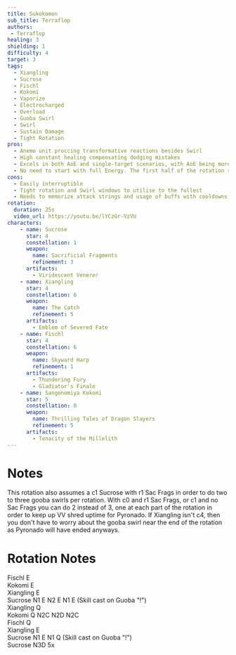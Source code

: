 ```yaml
---
title: Sukokomon
sub_title: Terraflop
authors:
 - Terraflop
healing: 3
shielding: 1
difficulty: 4
target: 3
tags:
  - Xiangling
  - Sucrose
  - Fischl
  - Kokomi
  - Vaporize
  - Electrocharged
  - Overload
  - Guoba Swirl
  - Swirl
  - Sustain Damage
  - Tight Rotation
pros:
  - Anemo unit proccing transformative reactions besides Swirl
  - High constant healing compensating dodging mistakes
  - Excels in both AoE and single-target scenarios, with AoE being more forgivable with rotation mistakes
  - No need to start with full Energy. The first half of the rotation relies on Elemental Skills and NA/C only
cons:
  - Easily interruptible 
  - Tight rotation and Swirl windows to utilise to the fullest
  - Needs to memorize attack strings and usage of buffs with cooldowns
rotation:
  duration: 25s 
  video_url: https://youtu.be/lYCzGr-VzVU
characters:
    - name: Sucrose
      star: 4
      constellation: 1
      weapon:
        name: Sacrificial Fragments
        refinement: 3
      artifacts:
        - Viridescent Venerer
    - name: Xiangling
      star: 4
      constellation: 6
      weapon:
        name: The Catch
        refinement: 5
      artifacts:
        - Emblem of Severed Fate
    - name: Fischl
      star: 4
      constellation: 6
      weapon:
        name: Skyward Harp
        refinement: 1
      artifacts:
        - Thundering Fury
        - Gladiator's Finale
    - name: Sangonomiya Kokomi
      star: 5
      constellation: 0
      weapon:
        name: Thrilling Tales of Dragon Slayers
        refinement: 5
      artifacts:
        - Tenacity of the Millelith
---
```


# **Notes**
This rotation also assumes a c1 Sucrose with r1 Sac Frags in order to do two to three gooba swirls per rotation.  With c0 and r1 Sac Frags, or c1 and no Sac Frags you can do 2 instead of 3, one at each part of the rotation in order to keep up VV shred uptime for Pyronado.  If Xiangling isn't c4, then you don't have to worry about the gooba swirl near the end of the rotation as Pyronado will have ended anyways.  


# **Rotation Notes**
Fischl E  
Kokomi E  
Xiangling E  
Sucrose N1 E N2 E N1 E (Skill cast on Guoba "!")  
Xiangling Q  
Kokomi Q N2C N2D N2C  
Fischl Q  
Xiangling E  
Sucrose N1 E N1 Q (Skill cast on Guoba "!")  
Sucrose N3D 5x  
<br></br>